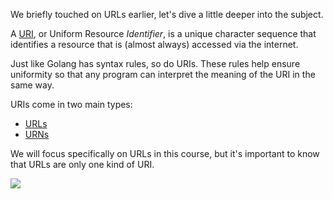 We briefly touched on URLs earlier, let's dive a little deeper into the subject.

A [URI](https://en.wikipedia.org/wiki/Uniform_Resource_Identifier), or Uniform Resource _Identifier_, is a unique character sequence that identifies a resource that is (almost always) accessed via the internet.

Just like Golang has syntax rules, so do URIs. These rules help ensure uniformity so that any program can interpret the meaning of the URI in the same way.

URIs come in two main types:

- [URLs](https://en.wikipedia.org/wiki/URL)
- [URNs](https://en.wikipedia.org/wiki/Uniform_Resource_Name)

We will focus specifically on URLs in this course, but it's important to know that URLs are only one kind of URI.

![](https://storage.googleapis.com/qvault-webapp-dynamic-assets/course_assets/T9uAKkw-1254x720.png)